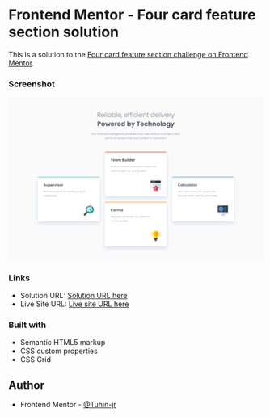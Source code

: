 # Frontend Mentor - Four card feature section solution

This is a solution to the [Four card feature section challenge on Frontend Mentor](https://www.frontendmentor.io/challenges/four-card-feature-section-weK1eFYK).

### Screenshot

![](./Screenshot.png)

### Links

- Solution URL: [Solution URL here](https://www.frontendmentor.io/solutions/four-card-feature-section-IWSK-vEwZv)
- Live Site URL: [Live site URL here](https://donjr2.github.io/Frontend-Mentor---Four-card-feature-section-solution/)

### Built with

- Semantic HTML5 markup
- CSS custom properties
- CSS Grid

## Author

- Frontend Mentor - [@Tuhin-jr](https://www.frontendmentor.io/profile/Tuhin-jr)
